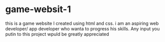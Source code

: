 # game-websit-1
this is a game website I created using html and css. i am an aspiring web developer/ app developer who wanta to progress his skills. Any input you putin to this project wpuld be greatly appreciated
